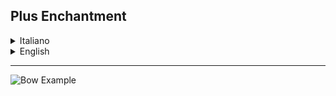 ## Plus Enchantment

<details>
<summary>Italiano</summary>

**Questo Datapack ti permette di unire incantesimi che nel normale Minecraft Vanilla non sarebbe possibile combinare.**  

Sei stanco di perdere tempo a scegliere quale incantesimo usare?  
Con questo datapack non dovrai più farlo, perché potrai applicare tutti gli incantesimi compatibili con un oggetto **senza conflitti**.

</details>

<details>
<summary>English</summary>

**This Datapack allows you to combine enchantments that would normally be incompatible in vanilla Minecraft.**  

Tired of wasting time deciding which enchantment to use?  
With this datapack, you won’t have to—apply every enchantment an item can have **without conflicts**.

</details>

---
![Bow Example](https://cdn.modrinth.com/data/QLP4kFQJ/images/89360c989d7c1e2ba4d3543ea8e024dbfc367910.png)
